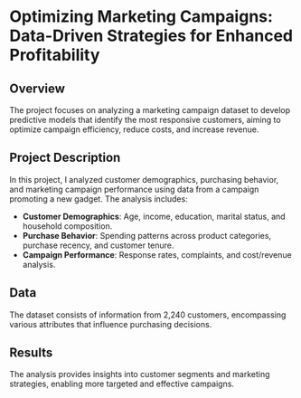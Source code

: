 # Optimizing Marketing Campaigns: Data-Driven Strategies for Enhanced Profitability

## Overview

The project focuses on analyzing a marketing campaign dataset to develop predictive models that identify the most responsive customers, aiming to optimize campaign efficiency, reduce costs, and increase revenue.

## Project Description

In this project, I analyzed customer demographics, purchasing behavior, and marketing campaign performance using data from a campaign promoting a new gadget. The analysis includes:

- **Customer Demographics**: Age, income, education, marital status, and household composition.
- **Purchase Behavior**: Spending patterns across product categories, purchase recency, and customer tenure.
- **Campaign Performance**: Response rates, complaints, and cost/revenue analysis.

## Data

The dataset consists of information from 2,240 customers, encompassing various attributes that influence purchasing decisions.

## Results

The analysis provides insights into customer segments and marketing strategies, enabling more targeted and effective campaigns.
